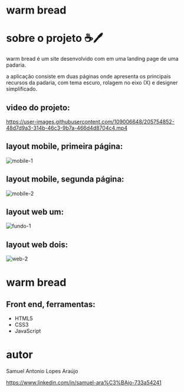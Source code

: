 # warm bread

# sobre o projeto ☕🖊️

warm bread é um site desenvolvido com em uma landing page de uma padaria.

a aplicação consiste em duas páginas onde apresenta os principais recursos da padaria, com tema escuro, rolagem no eixo (X) e designer simplificado.

##  video do projeto:
https://user-images.githubusercontent.com/109006648/205754852-48d7d9a3-314b-46c3-9b7a-466d4d8704c4.mp4

## layout mobile, primeira página:
![mobile-1](https://user-images.githubusercontent.com/109006648/205751586-0c5cde31-642f-4884-bbf7-b678ed7ff9c8.jpg)


## layout mobile, segunda página:
![mobile-2](https://user-images.githubusercontent.com/109006648/205751653-1c34fe20-e7d6-4736-9c3e-be1570f56ebc.jpg)


## layout web um:
![fundo-1](https://user-images.githubusercontent.com/109006648/205751010-8598ae38-d8be-47a6-8409-d8149841ebb7.jpg)

## layout web dois:
![web-2 ](https://user-images.githubusercontent.com/109006648/205752388-33e56f4e-0a22-4440-9661-8d058881882d.jpg)
 

# warm bread

## Front end, ferramentas:
* HTML5
* CSS3
* JavaScript

# autor

Samuel Antonio Lopes Araújo

https://www.linkedin.com/in/samuel-ara%C3%BAjo-733a54241 

